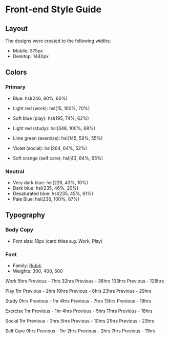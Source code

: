 # Front-end Style Guide

## Layout

The designs were created to the following widths:

- Mobile: 375px
- Desktop: 1440px

## Colors

### Primary

- Blue: hsl(246, 80%, 60%)

- Light red (work): hsl(15, 100%, 70%)
- Soft blue (play): hsl(195, 74%, 62%)
- Light red (study): hsl(348, 100%, 68%)
- Lime green (exercise): hsl(145, 58%, 55%)
- Violet (social): hsl(264, 64%, 52%)
- Soft orange (self care): hsl(43, 84%, 65%)

### Neutral

- Very dark blue: hsl(226, 43%, 10%)
- Dark blue: hsl(235, 46%, 20%)
- Desaturated blue: hsl(235, 45%, 61%)
- Pale Blue: hsl(236, 100%, 87%)

## Typography

### Body Copy

- Font size: 18px (card titles e.g. Work, Play)

### Font

- Family: [Rubik](https://fonts.google.com/specimen/Rubik)
- Weights: 300, 400, 500




Work
5hrs <!-- daily -->
Previous - 7hrs <!-- daily -->
32hrs <!-- weekly -->
Previous - 36hrs <!-- weekly -->
103hrs <!-- monthly -->
Previous - 128hrs <!-- monthly -->

Play
1hr <!-- daily -->
Previous - 2hrs <!-- daily -->
10hrs <!-- weekly -->
Previous - 8hrs <!-- weekly -->
23hrs <!-- monthly -->
Previous - 29hrs <!-- monthly -->

Study
0hrs <!-- daily -->
Previous - 1hr <!-- daily -->
4hrs <!-- weekly -->
Previous - 7hrs <!-- weekly -->
13hrs <!-- monthly -->
Previous - 19hrs <!-- monthly -->

Exercise
1hr <!-- daily -->
Previous - 1hr <!-- daily -->
4hrs <!-- weekly -->
Previous - 5hrs <!-- weekly -->
11hrs <!-- monthly -->
Previous - 18hrs <!-- monthly -->

Social
1hr <!-- daily -->
Previous - 3hrs <!-- daily -->
5hrs <!-- weekly -->
Previous - 10hrs <!-- weekly -->
21hrs <!-- monthly -->
Previous - 23hrs <!-- monthly -->

Self Care
0hrs <!-- daily -->
Previous - 1hr <!-- daily -->
2hrs <!-- weekly -->
Previous - 2hrs <!-- weekly -->
7hrs <!-- monthly -->
Previous - 11hrs <!-- monthly -->